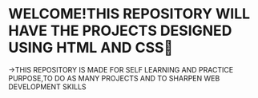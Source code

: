 <h1>WELCOME!THIS REPOSITORY WILL HAVE THE PROJECTS DESIGNED USING HTML AND CSS🚀</h1>

<p>->THIS REPOSITORY IS MADE FOR SELF LEARNING AND PRACTICE PURPOSE,TO DO AS MANY PROJECTS AND TO SHARPEN WEB DEVELOPMENT SKILLS</p>

                                  
